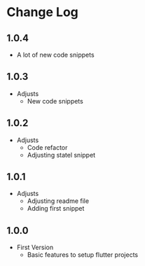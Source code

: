 # Change Log

## 1.0.4

- A lot of new code snippets

## 1.0.3

- Adjusts
    - New code snippets

## 1.0.2

- Adjusts
    - Code refactor
    - Adjusting statel snippet

## 1.0.1

- Adjusts
    - Adjusting readme file
    - Adding first snippet

## 1.0.0

- First Version
    - Basic features to setup flutter projects
